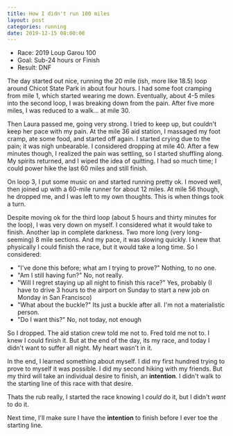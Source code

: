 ```yaml
---
title: How I didn't run 100 miles
layout: post
categories: running
date: 2019-12-15 08:00:00
---
```


- Race: 2019 Loup Garou 100
- Goal: Sub-24 hours or Finish
- Result: DNF

The day started out nice, running the 20 mile (ish, more like 18.5) loop around Chicot State Park in about four hours. I had some foot cramping from mile 1, which started wearing me down. Eventually, about 4-5 miles into the second loop, I was breaking down from the pain. After five more miles, I was reduced to a walk... at mile 30.

<!--break-->

Then Laura passed me, going very strong. I tried to keep up, but couldn't keep her pace with my pain. At the mile 36 aid station, I massaged my foot cramp, ate some food, and started off again. I started crying due to the pain; it was nigh unbearable. I considered dropping at mile 40. After a few minutes though, I realized the pain was settling, so I started shuffling along. My spirits returned, and I wiped the idea of quitting. I had so much time; I could power hike the last 60 miles and still finish.

On loop 3, I put some music on and started running pretty ok. I moved well, then joined up with a 60-mile runner for about 12 miles. At mile 56 though, he dropped me, and I was left to my own thoughts. This is when things took a turn.

Despite moving ok for the third loop (about 5 hours and thirty minutes for the loop), I was very down on myself. I considered what it would take to finish. Another lap in complete darkness. Two more long (very long-seeming) 8 mile sections. And my pace, it was slowing quickly. I knew that physically I could finish the race, but it would take a long time. So I considered:

- "I've done this before; what am I trying to prove?" Nothing, to no one.
- "Am I still having fun?" No, not really.
- "Will I regret staying up all night to finish this race?" Yes, probably (I have to drive 3 hours to the airport on Sunday to start a new job on Monday in San Francisco)
- "What about the buckle?" Its just a buckle after all. I'm not a materialistic person.
- "Do I want this?" No, not today, not enough

So I dropped. The aid station crew told me not to. Fred told me not to. I knew I could finish it. But at the end of the day, its my race, and today I didn't want to suffer all night. My heart wasn't in it.

In the end, I learned something about myself. I did my first hundred trying to prove to myself it was possible. I did my second hiking with my friends. But my third will take an individual desire to finish, an **intention**. I didn't walk to the starting line of this race with that desire.

Thats the rub really, I started the race knowing I *could* do it, but I didn't *want* to do it.

Next time, I'll make sure I have the **intention** to finish before I ever toe the starting line.
